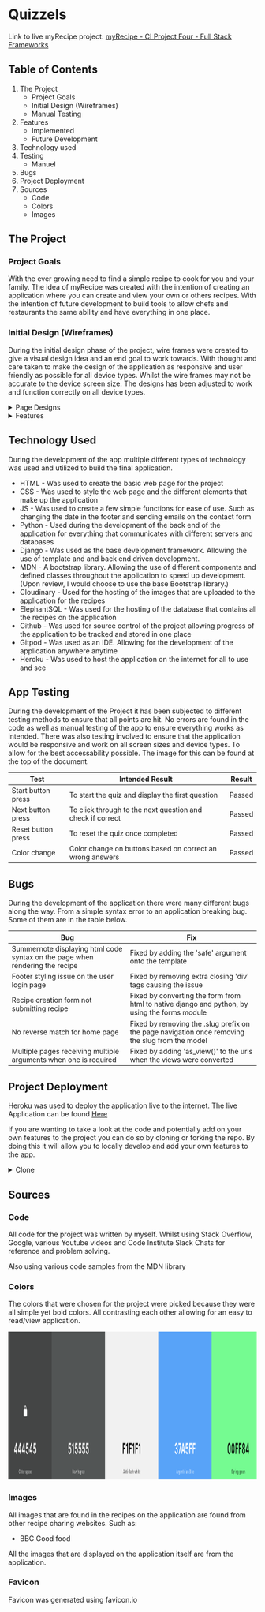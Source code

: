 # Quizzels

Link to live myRecipe project: [myRecipe - CI Project Four - Full Stack Frameworks]()

## Table of Contents 
1. The Project
    - Project Goals
    - Initial Design (Wireframes)
    - Manual Testing
2. Features
    - Implemented
    - Future Development
3. Technology used
4. Testing
    - Manuel
5. Bugs
6. Project Deployment
7. Sources
    - Code
    - Colors
    - Images


## The Project


### Project Goals

With the ever growing need to find a simple recipe to cook for you and your family. The idea of myRecipe was created with the intention of creating an application where you can create and view your own or others recipes. With the intention of future development to build tools to allow chefs and restaurants the same ability and have everything in one place.

### Initial Design (Wireframes)

During the initial design phase of the project, wire frames were created to give a visual design idea and an end goal to work towards. With thought and care taken to make the design of the application as responsive and user friendly as possible for all device types. 
Whilst the wire frames may not be accurate to the device screen size. The designs has been adjusted to work and function correctly on all device types.

<details>
<summary>Page Designs</summary>
<br>

### Home Page

<img alt="Home Page" height="350px" src="./static/media/home.png">

###  Pricing and Contact page

<img alt="Pricing and Contact Page" height="350px" src="./static/media/pricing-contact.png">

### User Login and User Home Page

<img alt="User login and user home page" height="350px" src="./static/media/login-userhome.png">

### User registration and payment wall

<img alt="User registration and payment" height="350px" src="./static/media/signup-payment.png">

### User Logout and User Account Page

<img alt="User logout and user account" height="350px" src="./static/media/logout-account.png">

### Recipe and CRUD Pages

<img alt="Recipe and CRUD Pages" height="350px" src="./static/media/recipe-crud.png">

### Database Design 

<img alt="Recipe database design" height="350px" src="./static/media/databasedesign.png">

</details>

<details>
<summary>Features</summary>
<br>

### Implemented

The basic features that are currently implemented into the application are

- User contact form 
- User registration and authentication
- User recipe creation
- User recipe edit/delete
- Recipe browsing 

### Future Development

Future features that are in development are

- Restaurant Recipe creation 
- Allergen and calorie counting
- Menu Creation
- Recipe/Menu Costing 
- User Support Chats
- Instant Messages between users
- User Profiles
- Dark Mode
- Restaurant Stock Take
- Shopping lists
- Order Reports (Based of menu created by chefs)

</details>

## Technology Used

During the development of the app multiple different types of technology was used and utilized to build the final application. 

- HTML - Was used to create the basic web page for the project
- CSS - Was used to style the web page and the different elements that make up the application
- JS - Was used to create a few simple functions for ease of use. Such as changing the date in the footer and sending emails on the contact form
- Python - Used during the development of the back end of the application for everything that communicates with different servers and databases
- Django - Was used as the base development framework. Allowing the use of template and and back end driven development. 
- MDN - A bootstrap library. Allowing the use of different components and defined classes throughout the application to speed up development. (Upon review, I would choose to use the base Bootstrap library.)
- Cloudinary - Used for the hosting of the images that are uploaded to the application for the recipes
- ElephantSQL - Was used for the hosting of the database that contains all the recipes on the application
- Github - Was used for source control of the project allowing progress of the application to be tracked and stored in one place
- Gitpod - Was used as an IDE. Allowing for the development of the application anywhere anytime
- Heroku - Was used to host the application on the internet for all to use and see

## App Testing

During the development of the Project it has been subjected to different testing methods to ensure that all points are hit. No errors are found in the code as well as manual testing of the app to ensure everything works as intended. There was also testing involved to ensure that the application would be responsive and work on all screen sizes and device types. To allow for the best accessability possible. The image for this can be found at the top of the document.


| Test | Intended Result | Result |
|------|-----------------|--------|
|Start button press | To start the quiz and display the first question | Passed |
|Next button press | To click through to the next question and check if correct | Passed |
|Reset button press | To reset the quiz once completed | Passed |
|Color change | Color change on buttons based on correct an wrong answers | Passed | 

## Bugs

During the development of the application there were many different bugs along the way. From a simple syntax error to an application breaking bug. Some of them are in the table below.


| Bug | Fix |
|-----|-----|
| Summernote displaying html code syntax on the page when rendering the recipe | Fixed by adding the 'safe' argument onto the template |
| Footer styling issue on the user login page | Fixed by removing extra closing 'div' tags causing the issue |
| Recipe creation form not submitting recipe | Fixed by converting the form from html to native django and python, by using the forms module |
| No reverse match for home page | Fixed by removing the .slug prefix on the page navigation once removing the slug from the model |
| Multiple pages receiving multiple arguments when one is required | Fixed by adding 'as_view()' to the urls when the views were converted |


## Project Deployment

Heroku was used to deploy the application live to the internet. The live Application can be found [Here]()

If you are wanting to take a look at the code and potentially add on your own features to the project you can do so by cloning or forking the repo. By doing this it will allow you to locally develop and add your own features to the app.

<details>
<summary>Clone</summary>
<br>

By clicking the clone repo button. You are able to then clone the repo as it is. By clicking the fork button you are able to take the code and add it to your own account where you can develop and push new and improved features to the main application. 

<img alt="Clone the repo" height="300px" src="./static/media/fork-clonerepo.png">

</details>

## Sources

### Code

All code for the project was written by myself. Whilst using Stack Overflow, Google, various Youtube videos and Code Institute Slack Chats for reference and problem solving. 

Also using various code samples from the MDN library 

### Colors 

The colors that were chosen for the project were picked because they were all simple yet bold colors. All contrasting each other allowing for an easy to read/view application. 

<img alt="Color Pallete for the application" height="300px" src="./static/media/color-pallete.png">

### Images

All images that are found in the recipes on the application are found from other recipe charing websites. Such as:

- BBC Good food

All the images that are displayed on the application itself are from the application.

### Favicon 

Favicon was generated using favicon.io

